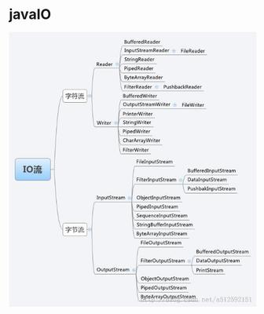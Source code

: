 # javaIO

![](https://raw.githubusercontent.com/levioZ/javaIO/master/resource/images/20140814122633546.jpg)
